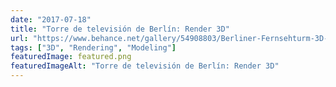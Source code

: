 ```yaml
---
date: "2017-07-18"
title: "Torre de televisión de Berlín: Render 3D"
url: "https://www.behance.net/gallery/54908803/Berliner-Fernsehturm-3D-Model"
tags: ["3D", "Rendering", "Modeling"]
featuredImage: featured.png
featuredImageAlt: "Torre de televisión de Berlín: Render 3D"
---
```

